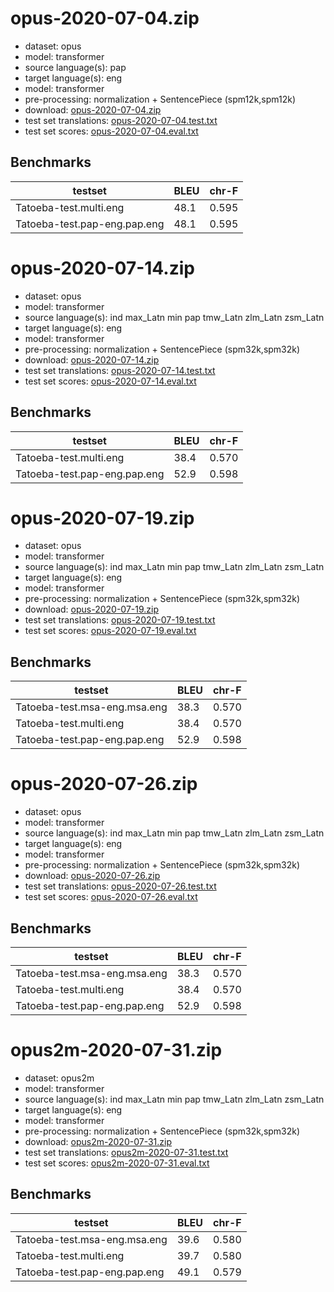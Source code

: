 # opus-2020-07-04.zip

* dataset: opus
* model: transformer
* source language(s): pap
* target language(s): eng
* model: transformer
* pre-processing: normalization + SentencePiece (spm12k,spm12k)
* download: [opus-2020-07-04.zip](https://object.pouta.csc.fi/Tatoeba-MT-models/cpp-eng/opus-2020-07-04.zip)
* test set translations: [opus-2020-07-04.test.txt](https://object.pouta.csc.fi/Tatoeba-MT-models/cpp-eng/opus-2020-07-04.test.txt)
* test set scores: [opus-2020-07-04.eval.txt](https://object.pouta.csc.fi/Tatoeba-MT-models/cpp-eng/opus-2020-07-04.eval.txt)

## Benchmarks

| testset               | BLEU  | chr-F |
|-----------------------|-------|-------|
| Tatoeba-test.multi.eng 	| 48.1 	| 0.595 |
| Tatoeba-test.pap-eng.pap.eng 	| 48.1 	| 0.595 |

# opus-2020-07-14.zip

* dataset: opus
* model: transformer
* source language(s): ind max_Latn min pap tmw_Latn zlm_Latn zsm_Latn
* target language(s): eng
* model: transformer
* pre-processing: normalization + SentencePiece (spm32k,spm32k)
* download: [opus-2020-07-14.zip](https://object.pouta.csc.fi/Tatoeba-MT-models/cpp-eng/opus-2020-07-14.zip)
* test set translations: [opus-2020-07-14.test.txt](https://object.pouta.csc.fi/Tatoeba-MT-models/cpp-eng/opus-2020-07-14.test.txt)
* test set scores: [opus-2020-07-14.eval.txt](https://object.pouta.csc.fi/Tatoeba-MT-models/cpp-eng/opus-2020-07-14.eval.txt)

## Benchmarks

| testset               | BLEU  | chr-F |
|-----------------------|-------|-------|
| Tatoeba-test.multi.eng 	| 38.4 	| 0.570 |
| Tatoeba-test.pap-eng.pap.eng 	| 52.9 	| 0.598 |

# opus-2020-07-19.zip

* dataset: opus
* model: transformer
* source language(s): ind max_Latn min pap tmw_Latn zlm_Latn zsm_Latn
* target language(s): eng
* model: transformer
* pre-processing: normalization + SentencePiece (spm32k,spm32k)
* download: [opus-2020-07-19.zip](https://object.pouta.csc.fi/Tatoeba-MT-models/cpp-eng/opus-2020-07-19.zip)
* test set translations: [opus-2020-07-19.test.txt](https://object.pouta.csc.fi/Tatoeba-MT-models/cpp-eng/opus-2020-07-19.test.txt)
* test set scores: [opus-2020-07-19.eval.txt](https://object.pouta.csc.fi/Tatoeba-MT-models/cpp-eng/opus-2020-07-19.eval.txt)

## Benchmarks

| testset               | BLEU  | chr-F |
|-----------------------|-------|-------|
| Tatoeba-test.msa-eng.msa.eng 	| 38.3 	| 0.570 |
| Tatoeba-test.multi.eng 	| 38.4 	| 0.570 |
| Tatoeba-test.pap-eng.pap.eng 	| 52.9 	| 0.598 |

# opus-2020-07-26.zip

* dataset: opus
* model: transformer
* source language(s): ind max_Latn min pap tmw_Latn zlm_Latn zsm_Latn
* target language(s): eng
* model: transformer
* pre-processing: normalization + SentencePiece (spm32k,spm32k)
* download: [opus-2020-07-26.zip](https://object.pouta.csc.fi/Tatoeba-MT-models/cpp-eng/opus-2020-07-26.zip)
* test set translations: [opus-2020-07-26.test.txt](https://object.pouta.csc.fi/Tatoeba-MT-models/cpp-eng/opus-2020-07-26.test.txt)
* test set scores: [opus-2020-07-26.eval.txt](https://object.pouta.csc.fi/Tatoeba-MT-models/cpp-eng/opus-2020-07-26.eval.txt)

## Benchmarks

| testset               | BLEU  | chr-F |
|-----------------------|-------|-------|
| Tatoeba-test.msa-eng.msa.eng 	| 38.3 	| 0.570 |
| Tatoeba-test.multi.eng 	| 38.4 	| 0.570 |
| Tatoeba-test.pap-eng.pap.eng 	| 52.9 	| 0.598 |

# opus2m-2020-07-31.zip

* dataset: opus2m
* model: transformer
* source language(s): ind max_Latn min pap tmw_Latn zlm_Latn zsm_Latn
* target language(s): eng
* model: transformer
* pre-processing: normalization + SentencePiece (spm32k,spm32k)
* download: [opus2m-2020-07-31.zip](https://object.pouta.csc.fi/Tatoeba-MT-models/cpp-eng/opus2m-2020-07-31.zip)
* test set translations: [opus2m-2020-07-31.test.txt](https://object.pouta.csc.fi/Tatoeba-MT-models/cpp-eng/opus2m-2020-07-31.test.txt)
* test set scores: [opus2m-2020-07-31.eval.txt](https://object.pouta.csc.fi/Tatoeba-MT-models/cpp-eng/opus2m-2020-07-31.eval.txt)

## Benchmarks

| testset               | BLEU  | chr-F |
|-----------------------|-------|-------|
| Tatoeba-test.msa-eng.msa.eng 	| 39.6 	| 0.580 |
| Tatoeba-test.multi.eng 	| 39.7 	| 0.580 |
| Tatoeba-test.pap-eng.pap.eng 	| 49.1 	| 0.579 |

